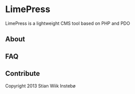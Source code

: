 LimePress
=========

LimePress is a lightweight CMS tool based on PHP and PDO

About
-----

FAQ
-----

Contribute
----------

Copyright 2013 Stian Wiik Instebø
